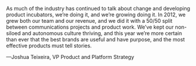 

As much of the industry has continued to talk about change and developing product incubators, we’re doing
it, and we’re growing doing it. In 2012, we grew both our team and our revenue, and we did it with a 50/50
split between communications projects and product work. We’ve kept our non-siloed and autonomous culture
thriving, and this year we’re more certain than ever that the best brands are useful and have purpose, and
the most effective products must tell stories.

—Joshua Teixeira, VP Product and Platform Strategy